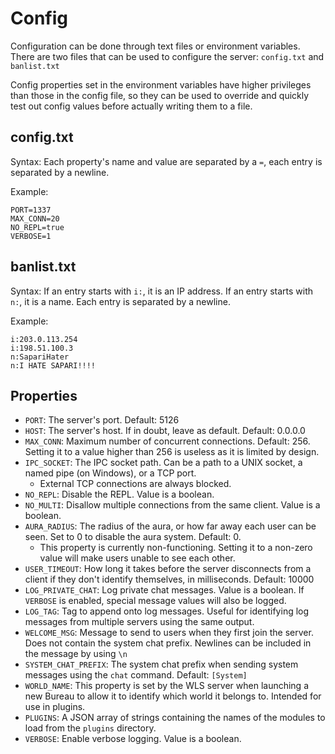# Config
Configuration can be done through text files or environment variables. There are two files that can be used to configure the server: `config.txt` and `banlist.txt`

Config properties set in the environment variables have higher privileges than those in the config file, so they can be used to override and quickly test out config values before actually writing them to a file.

## config.txt
Syntax: Each property's name and value are separated by a `=`, each entry is separated by a newline.

Example:
```
PORT=1337
MAX_CONN=20
NO_REPL=true
VERBOSE=1
```

## banlist.txt
Syntax: If an entry starts with `i:`, it is an IP address. If an entry starts with `n:`, it is a name. Each entry is separated by a newline.

Example:
```
i:203.0.113.254
i:198.51.100.3
n:SapariHater
n:I HATE SAPARI!!!!
```

## Properties
- `PORT`: The server's port. Default: 5126
- `HOST`: The server's host. If in doubt, leave as default. Default: 0.0.0.0
- `MAX_CONN`: Maximum number of concurrent connections. Default: 256. Setting it to a value higher than 256 is useless as it is limited by design.
- `IPC_SOCKET`: The IPC socket path. Can be a path to a UNIX socket, a named pipe (on Windows), or a TCP port.
    - External TCP connections are always blocked.
- `NO_REPL`: Disable the REPL. Value is a boolean.
- `NO_MULTI`: Disallow multiple connections from the same client. Value is a boolean.
- `AURA_RADIUS`: The radius of the aura, or how far away each user can be seen. Set to 0 to disable the aura system. Default: 0.
    - This property is currently non-functioning. Setting it to a non-zero value will make users unable to see each other.
- `USER_TIMEOUT`: How long it takes before the server disconnects from a client if they don't identify themselves, in milliseconds. Default: 10000
- `LOG_PRIVATE_CHAT`: Log private chat messages. Value is a boolean. If `VERBOSE` is enabled, special message values will also be logged.
- `LOG_TAG`: Tag to append onto log messages. Useful for identifying log messages from multiple servers using the same output.
- `WELCOME_MSG`: Message to send to users when they first join the server. Does not contain the system chat prefix. Newlines can be included in the message by using `\n`
- `SYSTEM_CHAT_PREFIX`: The system chat prefix when sending system messages using the `chat` command. Default: `[System] `
- `WORLD_NAME`: This property is set by the WLS server when launching a new Bureau to allow it to identify which world it belongs to. Intended for use in plugins.
- `PLUGINS`: A JSON array of strings containing the names of the modules to load from the `plugins` directory.
- `VERBOSE`: Enable verbose logging. Value is a boolean.